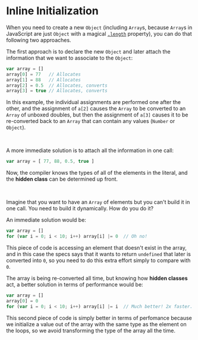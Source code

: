 # Inline Initialization

When you need to create a new `Object` (including `Array`s, because `Array`s in JavaScript are just `Object` with a magical [`.length`](https://developer.mozilla.org/en-US/docs/Web/JavaScript/Reference/Global_Objects/Array/length) property), you can do that following two approaches.

The first approach is to declare the new `Object` and later attach the information that we want to associate to the `Object`:

```js
var array = []
array[0] = 77   // Allocates
array[1] = 88   // Allocates
array[2] = 0.5  // Allocates, converts
array[3] = true // Allocates, converts
```

In this example, the individual assignments are performed one after the other, and the assignment of `a[2]` causes the `Array` to be converted to an `Array` of unboxed doubles, but then the assignment of `a[3]` causes it to be re-converted back to an `Array` that can contain any values (`Number` or `Object`).

<br>

A more immediate solution is to attach all the information in one call:

```js
var array = [ 77, 88, 0.5, true ]
```

Now, the compiler knows the types of all of the elements in the literal, and the **hidden class** can be determined up front.

<br>

Imagine that you want to have an `Array` of elements but you can't build it in one call. You need to build it dynamically. How do you do it?

An immediate solution would be:

```js
var array = []
for (var i = 0; i < 10; i++) array[i] |= 0  // Oh no!
```

This piece of code is accessing an element that doesn't exist in the array, and in this case the specs says that it wants to return `undefined` that later is converted into `0`, so you need to do this extra effort simply to compare with `0`.


The array is being re-converted all time, but knowing how **hidden classes** act, a better solution in terms of performance would be:

```js
var array = []
array[0] = 0
for (var i = 0; i < 10; i++) array[i] |= i  // Much better! 2x faster.
```
 
This second piece of code is simply better in terms of perfomance because we initialize a value out of the array with the same type as the element on the loops, so we avoid transforming the type of the array all the time.
